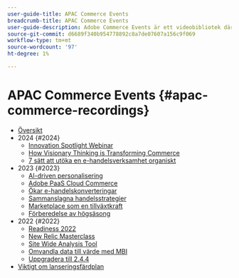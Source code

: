 ```yaml
---
user-guide-title: APAC Commerce Events
breadcrumb-title: APAC Commerce Events
user-guide-description: Adobe Commerce Events är ett videobibliotek där experter och kollegor har delat med sig av sina tankar och idéer om hur man använder Adobe Commerce.
source-git-commit: d6689f340b954778892c8a7de07607a156c9f069
workflow-type: tm+mt
source-wordcount: '97'
ht-degree: 1%

---
```



# APAC Commerce Events {#apac-commerce-recordings}

+ [Översikt](overview.md)
+ 2024 {#2024}
   + [Innovation Spotlight Webinar](2024/innovation-spotlight.md)
   + [How Visionary Thinking is Transforming Commerce](2024/visionary-thinking.md)
   + [7 sätt att utöka en e-handelsverksamhet organiskt](2024/grow-ecommerce-business.md)
+ 2023 {#2023}
   + [AI-driven personalisering](2023/ai-personalisation.md)
   + [Adobe PaaS Cloud Commerce](2023/adobes-paas-cloud-commerce.md)
   + [Ökar e-handelskonverteringar](2023/ecommerce-conversions.md)
   + [Sammanslagna handelsstrategier](2023/composable-commerce.md)
   + [Marketplace som en tillväxtkraft](2023/marketplaces.md)
   + [Förberedelse av högsäsong](2023/peak-season-prep.md)
+ 2022 {#2022}
   + [Readiness 2022](2022/holiday.md)
   + [New Relic Masterclass](2022/new-relic.md)
   + [Site Wide Analysis Tool](2022/analysis-tool.md)
   + [Omvandla data till värde med MBI](2022/mbi.md)
   + [Uppgradera till 2.4.4](2022/upgrade.md)
+ [Viktigt om lanseringsfärdplan](release-highlights.md)

<!--+ Commerce Events {#commerce-events}
  + [Overview](commerce-events/overview.md)
  + 2022 {#2022}
    + [Top Tips and Tricks for Adobe Campaign Standard](customer-journeys/2022/tips-and-tricks.md)
    + [Develop and customize data models in Adobe [!DNL Campaign Classic]](customer-journeys/2022/data-models.md)

+ Data and insights {#commerce-release-updates}
  + [Overview](commerce-release-updates/overview.md)
  + 2022 {#2022}
    + [Innovations and trends](data-and-insights/2022/innovations.md)
    + [Sensei and Analysis Workspace](data-and-insights/2022/sensei.md)
    + [Personalize and automate with Adobe Target](data-and-insights/2022/personalize.md)
    + [Analytics and Target applications for Mobile and Apps](data-and-insights/2022/mobile-and-apps.md)
    + [Cross Device Analytics and Customer Journey Analytics](data-and-insights/2022/cross-device-analytics.md) -->